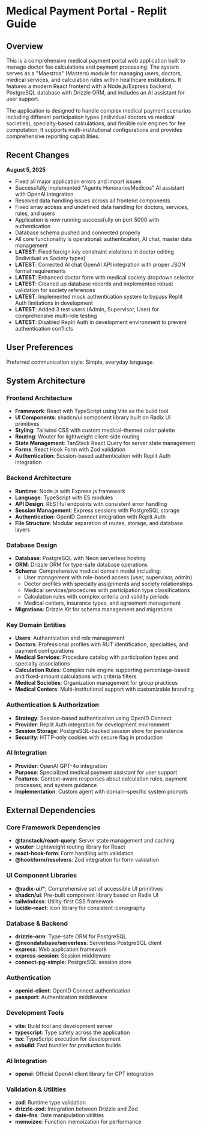 # Medical Payment Portal - Replit Guide

## Overview

This is a comprehensive medical payment portal web application built to manage doctor fee calculations and payment processing. The system serves as a "Maestros" (Masters) module for managing users, doctors, medical services, and calculation rules within healthcare institutions. It features a modern React frontend with a Node.js/Express backend, PostgreSQL database with Drizzle ORM, and includes an AI assistant for user support.

The application is designed to handle complex medical payment scenarios including different participation types (individual doctors vs medical societies), specialty-based calculations, and flexible rule engines for fee computation. It supports multi-institutional configurations and provides comprehensive reporting capabilities.

## Recent Changes

**August 5, 2025**
- Fixed all major application errors and import issues
- Successfully implemented "Agente HonorariosMedicos" AI assistant with OpenAI integration
- Resolved data handling issues across all frontend components
- Fixed array access and undefined data handling for doctors, services, rules, and users
- Application is now running successfully on port 5000 with authentication
- Database schema pushed and connected properly
- All core functionality is operational: authentication, AI chat, master data management
- **LATEST**: Fixed foreign key constraint violations in doctor editing (Individual vs Society types)
- **LATEST**: Corrected AI chat OpenAI API integration with proper JSON format requirements
- **LATEST**: Enhanced doctor form with medical society dropdown selector
- **LATEST**: Cleaned up database records and implemented robust validation for society references
- **LATEST**: Implemented mock authentication system to bypass Replit Auth limitations in development
- **LATEST**: Added 3 test users (Admin, Supervisor, User) for comprehensive multi-role testing
- **LATEST**: Disabled Replit Auth in development environment to prevent authentication conflicts

## User Preferences

Preferred communication style: Simple, everyday language.

## System Architecture

### Frontend Architecture
- **Framework**: React with TypeScript using Vite as the build tool
- **UI Components**: shadcn/ui component library built on Radix UI primitives
- **Styling**: Tailwind CSS with custom medical-themed color palette
- **Routing**: Wouter for lightweight client-side routing
- **State Management**: TanStack React Query for server state management
- **Forms**: React Hook Form with Zod validation
- **Authentication**: Session-based authentication with Replit Auth integration

### Backend Architecture
- **Runtime**: Node.js with Express.js framework
- **Language**: TypeScript with ES modules
- **API Design**: RESTful endpoints with consistent error handling
- **Session Management**: Express sessions with PostgreSQL storage
- **Authentication**: OpenID Connect integration with Replit Auth
- **File Structure**: Modular separation of routes, storage, and database layers

### Database Design
- **Database**: PostgreSQL with Neon serverless hosting
- **ORM**: Drizzle ORM for type-safe database operations
- **Schema**: Comprehensive medical domain model including:
  - User management with role-based access (user, supervisor, admin)
  - Doctor profiles with specialty assignments and society relationships
  - Medical services/procedures with participation type classifications
  - Calculation rules with complex criteria and validity periods
  - Medical centers, insurance types, and agreement management
- **Migrations**: Drizzle Kit for schema management and migrations

### Key Domain Entities
- **Users**: Authentication and role management
- **Doctors**: Professional profiles with RUT identification, specialties, and payment configurations
- **Medical Services**: Procedure catalog with participation types and specialty associations
- **Calculation Rules**: Complex rule engine supporting percentage-based and fixed-amount calculations with criteria filters
- **Medical Societies**: Organization management for group practices
- **Medical Centers**: Multi-institutional support with customizable branding

### Authentication & Authorization
- **Strategy**: Session-based authentication using OpenID Connect
- **Provider**: Replit Auth integration for development environment
- **Session Storage**: PostgreSQL-backed session store for persistence
- **Security**: HTTP-only cookies with secure flag in production

### AI Integration
- **Provider**: OpenAI GPT-4o integration
- **Purpose**: Specialized medical payment assistant for user support
- **Features**: Context-aware responses about calculation rules, payment processes, and system guidance
- **Implementation**: Custom agent with domain-specific system prompts

## External Dependencies

### Core Framework Dependencies
- **@tanstack/react-query**: Server state management and caching
- **wouter**: Lightweight routing library for React
- **react-hook-form**: Form handling with validation
- **@hookform/resolvers**: Zod integration for form validation

### UI Component Libraries
- **@radix-ui/***: Comprehensive set of accessible UI primitives
- **shadcn/ui**: Pre-built component library based on Radix UI
- **tailwindcss**: Utility-first CSS framework
- **lucide-react**: Icon library for consistent iconography

### Database & Backend
- **drizzle-orm**: Type-safe ORM for PostgreSQL
- **@neondatabase/serverless**: Serverless PostgreSQL client
- **express**: Web application framework
- **express-session**: Session middleware
- **connect-pg-simple**: PostgreSQL session store

### Authentication
- **openid-client**: OpenID Connect authentication
- **passport**: Authentication middleware

### Development Tools
- **vite**: Build tool and development server
- **typescript**: Type safety across the application
- **tsx**: TypeScript execution for development
- **esbuild**: Fast bundler for production builds

### AI Integration
- **openai**: Official OpenAI client library for GPT integration

### Validation & Utilities
- **zod**: Runtime type validation
- **drizzle-zod**: Integration between Drizzle and Zod
- **date-fns**: Date manipulation utilities
- **memoizee**: Function memoization for performance